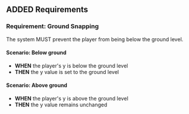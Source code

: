 ## ADDED Requirements

### Requirement: Ground Snapping
The system MUST prevent the player from being below the ground level.

#### Scenario: Below ground
- **WHEN** the player's y is below the ground level
- **THEN** the y value is set to the ground level

#### Scenario: Above ground
- **WHEN** the player's y is above the ground level
- **THEN** the y value remains unchanged
